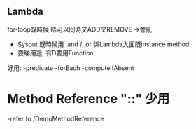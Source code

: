 ## Lambda

for-loop既時候 唔可以同時又ADD又REMOVE ->會亂

- Sysout 既時候用 .and / .or 係Lambda入面既instance method
- 要睇用途, 有D要用Function

好用:
-predicate
-forEach
-computeIfAbsent

# Method Reference "::" 少用
-refer to /DemoMethodReference